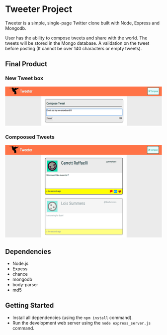 # Tweeter Project

Tweeter is a simple, single-page Twitter clone built with Node, Express and Mongodb. 

User has the ability to compose tweets and share with the world. The tweets will be stored in the Mongo database. A validation on the tweet before posting (It cannot be over 140 characters or empty tweets).

## Final Product

### New Tweet box
!["Screenshot of New Tweet box"](https://github.com/spoonss/tweeter/blob/master/doc/tweet-box.png)

### Compoosed Tweets
!["Screenshot of composed Tweets"](https://github.com/spoonss/tweeter/blob/master/doc/tweets-history.png)


## Dependencies

- Node.js
- Expess
- chance
- mongodb
- body-parser
- md5


## Getting Started

- Install all dependencies (using the `npm install` command).
- Run the development web server using the `node express_server.js` command.
